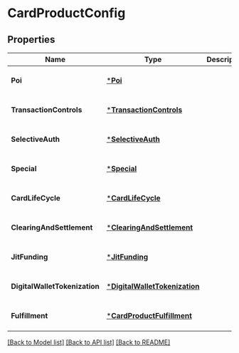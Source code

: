 # CardProductConfig

## Properties
Name | Type | Description | Notes
------------ | ------------- | ------------- | -------------
**Poi** | [***Poi**](poi.md) |  | [optional] [default to null]
**TransactionControls** | [***TransactionControls**](transaction_controls.md) |  | [optional] [default to null]
**SelectiveAuth** | [***SelectiveAuth**](selective_auth.md) |  | [optional] [default to null]
**Special** | [***Special**](special.md) |  | [optional] [default to null]
**CardLifeCycle** | [***CardLifeCycle**](card_life_cycle.md) |  | [optional] [default to null]
**ClearingAndSettlement** | [***ClearingAndSettlement**](clearing_and_settlement.md) |  | [optional] [default to null]
**JitFunding** | [***JitFunding**](jit_funding.md) |  | [optional] [default to null]
**DigitalWalletTokenization** | [***DigitalWalletTokenization**](digital_wallet_tokenization.md) |  | [optional] [default to null]
**Fulfillment** | [***CardProductFulfillment**](card_product_fulfillment.md) |  | [optional] [default to null]

[[Back to Model list]](../README.md#documentation-for-models) [[Back to API list]](../README.md#documentation-for-api-endpoints) [[Back to README]](../README.md)


